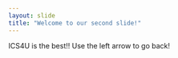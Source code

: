 ```yaml
---
layout: slide
title: "Welcome to our second slide!"
---
```

ICS4U is the best!!
Use the left arrow to go back!
